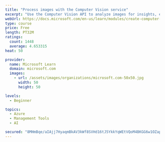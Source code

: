 ```yaml
---
title: "Process images with the Computer Vision service"
excerpt: "Use the Computer Vision API to analyze images for insights, extract text from images, and generate high-quality thumbnails."
webUrl: https://docs.microsoft.com/en-us/learn/modules/create-computer-vision-service-to-classify-images/
type: course
price: Free
length: PT32M
ratings:
  count: 1448
  average: 4.653315
heat: 50

provider:
  name: Microsoft Learn
  domain: microsoft.com
  images:
    - url: /assets/images/organizations/microsoft.com-50x50.jpg
      width: 50
      height: 50

levels:
  - Beginner

topics:
  - Azure
  - Management Tools
  - AI

secured: "8MHmBqe/aIAjj7HyaqmBkAV3kWf8SVHd16tJ5YkkYqWEtVQoM4BKGG6w1OZapxdzKLA3UQmPb14ZhZLdKCpBsAg6jLMvX+USku9CZ/lE8I0MaGpb0JWaRc+IGZ+lCYC580NDmsTBx6aLTN4wT7RbOmDPedg59dIyip1Z7d4o0gsLtlxNUV+xLzD4oHQ3PrriGUQqfiWKVLKFqspFLnbpMM4JCBlcl2M0pFkGJDEwmkWvQivUMtbYM5P0QTIewDsJ3V1cIfF7E5TOiYvaKJConYcHE9MTctQKSxZ8FJ7S5XcKjDN+31lfsz9YFfolsbqyPV7PQIIq44gsKBq2+iebzGooQ5IQjlWZgiEICy8E4GVc2YtJPwm+0l9qtiSbCjR8wyKtWsdlJrUgabcrFZ+Tw3B5L0qFUUXlWEW/AEkorEk=;Dg30H+5HnYcLS33ZSx1AeQ=="
---
```


